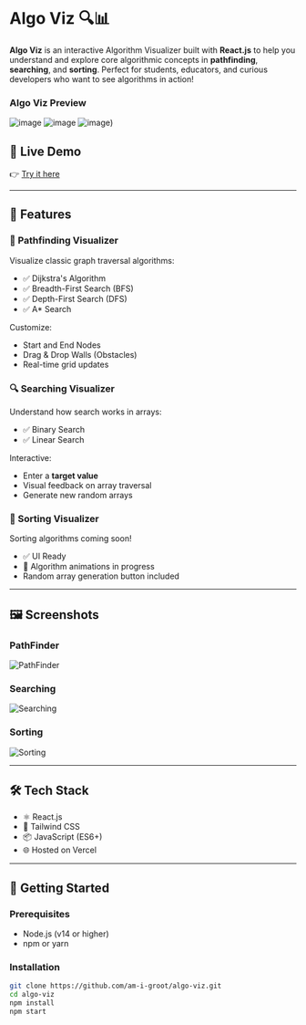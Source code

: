 # Algo Viz 🔍📊

**Algo Viz** is an interactive Algorithm Visualizer built with **React.js** to help you understand and explore core algorithmic concepts in **pathfinding**, **searching**, and **sorting**. Perfect for students, educators, and curious developers who want to see algorithms in action!

### Algo Viz Preview
![image](https://github.com/user-attachments/assets/6aa3ba6f-4ffa-41b2-af9d-169944399eb4) ![image](https://github.com/user-attachments/assets/7d115390-237e-4e3c-9ed0-4eb44bf360d7) ![image](https://github.com/user-attachments/assets/1c79a926-deec-4814-8ea5-261b1177af99))

## 🚀 Live Demo

👉 [Try it here](https://algo-viz-rohit.vercel.app/)

---

## 🧠 Features

### 🔷 Pathfinding Visualizer
Visualize classic graph traversal algorithms:
- ✅ Dijkstra's Algorithm
- ✅ Breadth-First Search (BFS)
- ✅ Depth-First Search (DFS)
- ✅ A* Search

Customize:
- Start and End Nodes
- Drag & Drop Walls (Obstacles)
- Real-time grid updates

### 🔍 Searching Visualizer
Understand how search works in arrays:
- ✅ Binary Search
- ✅ Linear Search

Interactive:
- Enter a **target value**
- Visual feedback on array traversal
- Generate new random arrays

### 🔢 Sorting Visualizer
Sorting algorithms coming soon!
- ✅ UI Ready
- 🚧 Algorithm animations in progress
- Random array generation button included

---

## 🖼️ Screenshots

### PathFinder
![PathFinder](./assets/preview-pathfinder.png)

### Searching
![Searching](./assets/preview-searching.png)

### Sorting
![Sorting](./assets/preview-sorting.png)

---

## 🛠️ Tech Stack

- ⚛️ React.js
- 💅 Tailwind CSS
- 📦 JavaScript (ES6+)
- 🌐 Hosted on Vercel

---

## 📁 Getting Started

### Prerequisites

- Node.js (v14 or higher)
- npm or yarn

### Installation

```bash
git clone https://github.com/am-i-groot/algo-viz.git
cd algo-viz
npm install
npm start
